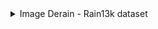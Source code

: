 <details> <summary> Image Derain - Rain13k dataset </summary>

* prepare data

  * ```mkdir ./datasets/Rain13k```

  * download the [train](https://drive.google.com/drive/folders/1Hnnlc5kI0v9_BtfMytC2LR5VpLAFZtVe?usp=sharing) set and [test](https://drive.google.com/drive/folders/1PDWggNh8ylevFmrjo-JEvlmqsDlWWvZs?usp=sharing) 

  * it should be like

    ```
    ./datasets/
    ./datasets/Rain13k/
    ./datasets/Rain13k/train/
    ./datasets/Rain13k/train/input/
    ./datasets/Rain13k/train/target/
    ./datasets/Rain13k/test/
    ./datasets/Rain13k/test/Test100/
    ./datasets/Rain13k/test/Rain100H/
    ./datasets/Rain13k/test/Rain100L/
    ./datasets/Rain13k/test/Test2800/
    ./datasets/Rain13k/test/Test1200/
    ```

* eval

    * Save your pretrain model weight to ./experiments/pretrained_models/pretrain_model.pth
    
    * For Test100:

      * ```python basicsr/test.py -opt options/test/Rain13k/model-Test100.yml``` 
      
    * For Rain100H

      * ```python basicsr/test.py -opt options/test/Rain13k/model-Rain100H.yml``` 
    * For Rain100L

      * ```python basicsr/test.py -opt options/test/Rain13k/model-Rain100L.yml``` 
    * For Test2800

      * ```python basicsr/test.py -opt options/test/Rain13k/model-Test2800.yml``` 
    * For Test1200

      * ```python basicsr/test.py -opt options/test/Rain13k/model-Test1200.yml``` 

* train

    * ```python -m torch.distributed.launch --nproc_per_node=8 --master_port=4321 basicsr/train_rain.py -opt options/train/Rain13k/model.yml --launcher pytorch```

</details>